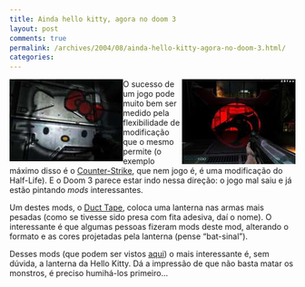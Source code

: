 ```yaml
---
title: Ainda hello kitty, agora no doom 3
layout: post
comments: true
permalink: /archives/2004/08/ainda-hello-kitty-agora-no-doom-3.html/
categories:
---
```

<img src="/img/blig/kittydoom3.jpg" border=0 alt="tudo a ver: lanterna da Hello Kitty e sangue" align="left"><img src="/img/blig/thunderdoom3.jpg" border=0 alt="lanterna dos Thundercats" align="right">O sucesso de um jogo pode muito bem ser medido pela flexibilidade de modificação que o mesmo permite (o exemplo máximo disso é o <a href="http://www.counter-strike.net/faq.html" >Counter-Strike</a>, que nem jogo é, é uma modificação do Half-Life). E o Doom 3 parece estar indo nessa direção: o jogo mal saiu e já estão pintando *mods* interessantes.

Um destes mods, o <a href="http://ducttape.glenmurphy.com/" >Duct Tape</a>, coloca uma lanterna nas armas mais pesadas (como se tivesse sido presa com fita adesiva, daí o nome). O interessante é que algumas pessoas fizeram mods deste mod, alterando o formato e as cores projetadas pela lanterna (pense &#8220;bat-sinal&#8221;).

Desses mods (que podem ser vistos <a href="http://dynamic.gamespy.com/~polycount/ubb/Forum2/HTML/009361.html?00000" >aqui</a>) o mais interessante é, sem dúvida, a lanterna da Hello Kitty. Dá a impressão de que não basta matar os monstros, é preciso humihá-los primeiro&#8230;
